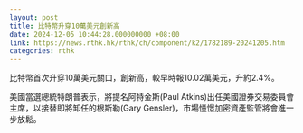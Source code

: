```yaml
---
layout: post
title: 比特幣升穿10萬美元創新高
date: 2024-12-05 10:44:28.000000000 +08:00
link: https://news.rthk.hk/rthk/ch/component/k2/1782189-20241205.htm
categories: rthk
---
```


比特幣首次升穿10萬美元關口，創新高，較早時報10.02萬美元，升約2.4%。

美國當選總統特朗普表示，將提名阿特金斯(Paul Atkins)出任美國證券交易委員會主席，以接替即將卸任的根斯勒(Gary Gensler)，市場憧憬加密資產監管將會進一步放鬆。
